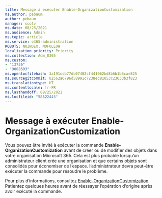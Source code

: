 ```yaml
---
title: Message à exécuter Enable-OrganizationCustomization
ms.author: pebaum
author: pebaum
manager: scotv
ms.date: 08/25/2021
ms.audience: Admin
ms.topic: article
ms.service: o365-administration
ROBOTS: NOINDEX, NOFOLLOW
localization_priority: Priority
ms.collection: Adm_O365
ms.custom:
- "13726"
- "9008593"
ms.openlocfilehash: 3a191ccb77db07482cf441962bd8b6b1b5cae825
ms.sourcegitcommit: 02562a6796d58991c7238ec81053c23633b3f823
ms.translationtype: HT
ms.contentlocale: fr-FR
ms.lasthandoff: 08/25/2021
ms.locfileid: "58522443"
---
```

# <a name="message-to-run-enable-organizationcustomization"></a>Message à exécuter Enable-OrganizationCustomization

Vous pouvez être invité à exécuter la commande **Enable-OrganizationCustomization** avant de créer ou de modifier des objets dans votre organisation Microsoft 365. Cela est plus probable lorsqu’un administrateur client crée une organisation et que certains objets sont consolidés pour économiser de l’espace. l’administrateur devra peut-être exécuter la commande pour résoudre le problème.

Pour plus d’informations, consultez [Enable-OrganizationCustomization](https://docs.microsoft.com/powershell/module/exchange/enable-organizationcustomization). Patientez quelques heures avant de réessayer l’opération d’origine après avoir exécuté la commande.